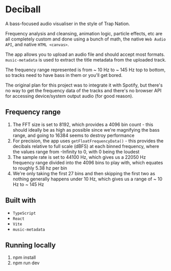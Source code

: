 # Deciball

A bass-focused audio visualiser in the style of Trap Nation.

Frequency analysis and cleansing, animation logic, particle effects, etc are all completely custom and done using a bunch of math, the native `Web Audio API`, and native `HTML <canvas>`.

The app allows you to upload an audio file and should accept most formats. `music-metadata` is used to extract the title metadata from the uploaded track.

The frequency range represented is from ~ 10 Hz to ~ 145 Hz top to bottom, so tracks need to have bass in them or you'll get bored.

The original plan for this project was to integrate it with Spotify, but there's no way to get the frequency data of the tracks and there's no browser API for accessing device/system output audio (for good reason).

## Frequency range

1. The FFT size is set to 8192, which provides a 4096 bin count - this should ideally be as high as possible since we're magnifying the bass range, and going to 16384 seems to destroy performance
2. For precision, the app uses `getFloatFrequencyData()` - this provides the decibals relative to full scale (dBFS) at each binned frequency, where the values range from -Infinity to 0, with 0 being the loudest
3. The sample rate is set to 44100 Hz, which gives us a 22050 Hz frequency range divided into the 4096 bins to play with, which equates to roughly 5.38 hz per bin
4. We're only taking the first 27 bins and then skipping the first two as nothing generally happens under 10 Hz, which gives us a range of ~ 10 Hz to ~ 145 Hz

## Built with

- `TypeScript`
- `React`
- `Vite`
- `music-metadata`

## Running locally

1. npm install
2. npm run dev
